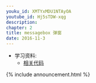 ```yaml
---
youku_id: XMTYxMDU1NTAyOA
youtube_id: Hj5sTDW-xqg
description: 
chapter: 2
title: messagebox 弹窗
date: 2016-11-3
---
```

* 学习资料:
  * [相关代码](https://github.com/MorvanZhou/tutorials/blob/master/tkinterTUT/tk11_msgbox.py)

{% include announcement.html %}